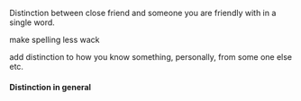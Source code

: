 Distinction between close friend and someone you are friendly with in a single word. 

make spelling less wack

add distinction to how you know something, personally, from some one else etc.

#### Distinction in general
